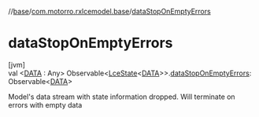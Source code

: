 //[base](../../index.md)/[com.motorro.rxlcemodel.base](index.md)/[dataStopOnEmptyErrors](data-stop-on-empty-errors.md)

# dataStopOnEmptyErrors

[jvm]\
val &lt;[DATA](data-stop-on-empty-errors.md) : Any&gt; Observable&lt;[LceState](-lce-state/index.md)&lt;[DATA](data-stop-on-empty-errors.md)&gt;&gt;.[dataStopOnEmptyErrors](data-stop-on-empty-errors.md): Observable&lt;[DATA](data-stop-on-empty-errors.md)&gt;

Model's data stream with state information dropped. Will terminate on errors with empty data
